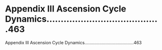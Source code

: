 # Appendix III Ascension Cycle Dynamics…………….........................463

Appendix III Ascension Cycle Dynamics…………….........................463